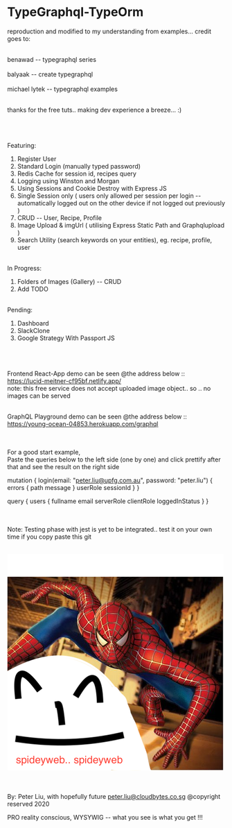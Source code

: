 # TypeGraphql-TypeOrm

reproduction and modified to my understanding from examples... credit goes to:

<br>benawad -- typegraphql series </br>
<br>balyaak -- create typegraphql </br>
<br>michael lytek -- typegraphql examples </br>

<br>thanks for the free tuts.. making dev experience a breeze... :)</br>

<br> </br>
<br>Featuring: </br>

1. Register User
2. Standard Login (manually typed password)
3. Redis Cache for session id, recipes query
4. Logging using Winston and Morgan
5. Using Sessions and Cookie Destroy with Express JS
6. Single Session only
   ( users only allowed per session per login -- automatically logged out on the other device if not logged out previously )
7. CRUD -- User, Recipe, Profile
8. Image Upload & imgUrl ( utilising Express Static Path and Graphqlupload )
9. Search Utility (search keywords on your entities), eg. recipe, profile, user

<br>In Progress: </br>

1. Folders of Images (Gallery) -- CRUD
2. Add TODO

<br>Pending: </br>

1. Dashboard
2. SlackClone
3. Google Strategy With Passport JS

<br> </br>
<br> Frontend React-App demo can be seen @the address below ::</br>
https://lucid-meitner-cf95bf.netlify.app/
<br>note: this free service does not accept uploaded image object.. so .. no images can be served</br>

<br> GraphQL Playground demo can be seen @the address below ::</br>
https://young-ocean-04853.herokuapp.com/graphql

<br> </br>
For a good start example,
<br> Paste the queries below to the left side (one by one) and click prettify after that and see the result on the right side </br>

mutation {
login(email: "peter.liu@upfg.com.au", password: "peter.liu") {
errors {
path
message
}
userRole
sessionId
}
}

query {
users {
fullname
email
serverRole
clientRole
loggedInStatus
}
}

<br> </br>
Note: Testing phase with jest is yet to be integrated.. test it on your own time if you copy paste this git
<br> </br>

<img src=https://github.com/plauw79/TypeGraphQL-And-TypeORM/blob/heroku/spideyweb.png>

<br> </br>
By: Peter Liu, with hopefully future peter.liu@cloudbytes.co.sg @copyright reserved 2020

PRO reality conscious, WYSYWIG -- what you see is what you get !!!
